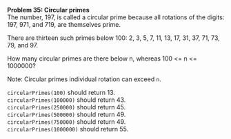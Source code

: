**Problem 35: Circular primes**  
The number, 197, is called a circular prime because all rotations of the digits: 197, 971, and 719, are themselves prime.  

There are thirteen such primes below 100: 2, 3, 5, 7, 11, 13, 17, 31, 37, 71, 73, 79, and 97.  

How many circular primes are there below n, whereas 100 <= n <= 1000000?  

Note: Circular primes individual rotation can exceed `n`.  

`circularPrimes(100)` should return 13.  
`circularPrimes(100000)` should return 43.  
`circularPrimes(250000)` should return 45.  
`circularPrimes(500000)` should return 49.  
`circularPrimes(750000)` should return 49.  
`circularPrimes(1000000)` should return 55.  